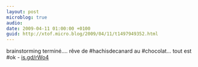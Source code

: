 ```yaml
---
layout: post
microblog: true
audio: 
date: 2009-04-11 01:00:00 +0100
guid: http://xtof.micro.blog/2009/04/11/t1497949352.html
---
```

brainstorming terminé.... rêve de #hachisdecanard au #chocolat... tout est #ok  - [is.gd/rWo4](http://is.gd/rWo4)
